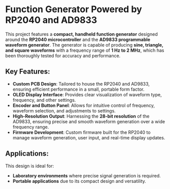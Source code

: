 # Function Generator Powered by RP2040 and AD9833

This project features a **compact, handheld function generator** designed around the **RP2040 microcontroller** and the **AD9833 programmable waveform generator**. The generator is capable of producing **sine, triangle, and square waveforms** with a frequency range of **1 Hz to 2 MHz**, which has been thoroughly tested for accuracy and performance.

## Key Features:
- **Custom PCB Design**: Tailored to house the RP2040 and AD9833, ensuring efficient performance in a small, portable form factor.
- **OLED Display Interface**: Provides clear visualization of waveform type, frequency, and other settings.
- **Encoder and Button Panel**: Allows for intuitive control of frequency, waveform selection, and adjustments to settings.
- **High-Resolution Output**: Harnessing the **28-bit resolution** of the AD9833, ensuring precise and smooth waveform generation over a wide frequency range.
- **Firmware Development**: Custom firmware built for the RP2040 to manage waveform generation, user input, and real-time display updates.
  
## Applications:
This design is ideal for:
- **Laboratory environments** where precise signal generation is required.
- **Portable applications** due to its compact design and versatility.